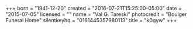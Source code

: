 +++
born = "1941-12-20"
created = "2016-07-21T15:25:00-05:00"
date = "2015-07-05"
licensed = ""
name = "Val G. Tareski"
photocredit = "Boulger Funeral Home"
silentkeyhq = "0161445357980113"
title = "k0qyw"
+++
